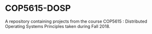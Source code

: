 # COP5615-DOSP
A repository containing projects from the course COP5615 : Distributed Operating Systems Principles taken during Fall 2018.
